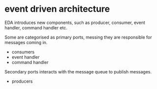 # event driven architecture

EDA introduces new components, such as producer, consumer, event handler, command handler etc.

Some are categorised as primary ports, messing they are responsible for messages coming in.
- consumers
- event handler
- command handler

Secondary ports interacts with the message queue to publish messages.
- producers






